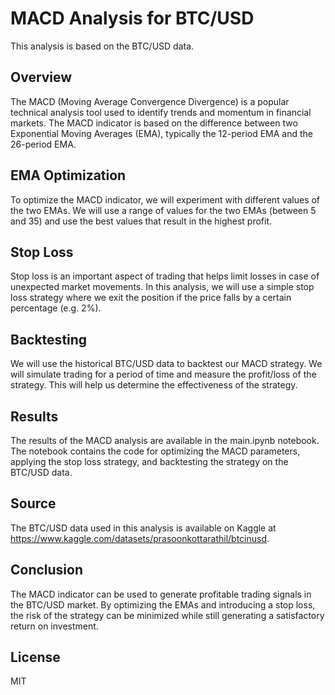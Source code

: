 # MACD Analysis for BTC/USD
This analysis is based on the BTC/USD data.

## Overview
The MACD (Moving Average Convergence Divergence) is a popular technical analysis tool used to identify trends and momentum in financial markets. The MACD indicator is based on the difference between two Exponential Moving Averages (EMA), typically the 12-period EMA and the 26-period EMA.

## EMA Optimization
To optimize the MACD indicator, we will experiment with different values of the two EMAs. We will use a range of values for the two EMAs (between 5 and 35) and use the best values that result in the highest profit.

## Stop Loss
Stop loss is an important aspect of trading that helps limit losses in case of unexpected market movements. In this analysis, we will use a simple stop loss strategy where we exit the position if the price falls by a certain percentage (e.g. 2%).

## Backtesting
We will use the historical BTC/USD data to backtest our MACD strategy. We will simulate trading for a period of time and measure the profit/loss of the strategy. This will help us determine the effectiveness of the strategy.

## Results
The results of the MACD analysis are available in the main.ipynb notebook. The notebook contains the code for optimizing the MACD parameters, applying the stop loss strategy, and backtesting the strategy on the BTC/USD data.

## Source
The BTC/USD data used in this analysis is available on Kaggle at https://www.kaggle.com/datasets/prasoonkottarathil/btcinusd.

## Conclusion
The MACD indicator can be used to generate profitable trading signals in the BTC/USD market. By optimizing the EMAs and introducing a stop loss, the risk of the strategy can be minimized while still generating a satisfactory return on investment.

## License
MIT